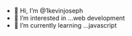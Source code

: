 - 👋 Hi, I’m @1kevinjoseph
- 👀 I’m interested in ...web development
- 🌱 I’m currently learning ...javascript


